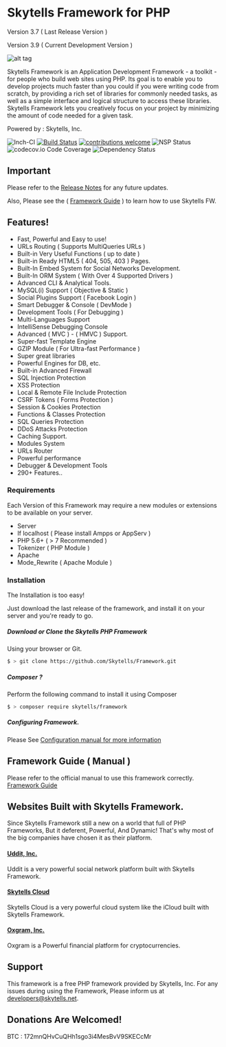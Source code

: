 # Skytells Framework for PHP
Version 3.7 ( Last Release Version )

Version 3.9 ( Current Development Version )

![alt tag](https://image.ibb.co/fhYdn6/Screen_Shot_2017_12_20_at_7_39_34_PM.png)

Skytells Framework is an Application Development Framework - a toolkit - for people who build web sites using PHP. Its goal is to enable you to develop projects much faster than you could if you were writing code from scratch, by providing a rich set of libraries for commonly needed tasks, as well as a simple interface and logical structure to access these libraries. Skytells Framework lets you creatively focus on your project by minimizing the amount of code needed for a given task.

Powered by : Skytells, Inc.

![Inch-CI](https://inch-ci.org/assets/badge-example-b71f9e833318f66f64b3f23877113051.svg)  [![Build Status](https://travis-ci.org/dwyl/esta.svg?branch=master)](https://travis-ci.org/) [![contributions welcome](https://img.shields.io/badge/contributions-welcome-brightgreen.svg?style=flat)](https://github.com/Skytells/Framework/issues)
![NSP Status](https://nodesecurity.io/orgs/dwyl/projects/1047e39b-0d4a-45ff-af65-c04afc41fc20/badge) ![codecov.io Code Coverage](https://img.shields.io/codecov/c/github/dwyl/hapi-auth-jwt2.svg?maxAge=2592000)
![Dependency Status](https://david-dm.org/dwyl/esta.svg)

## Important

Please refer to the [Release Notes](https://developers.skytells.net/framework/release-notes/) for any future updates.

Also, Please see the ( <a href='https://developers.skytells.net/framework/'>Framework Guide</a> ) to learn how to use Skytells FW.



## Features!

- Fast, Powerful and Easy to use!
- URLs Routing ( Supports MultiQueries URLs )
- Built-in Very Useful Functions ( up to date )
- Built-in Ready HTML5 ( 404, 505, 403 ) Pages.
- Built-In Embed System for Social Networks Development.
- Built-In ORM System ( With Over 4 Supported Drivers )
- Advanced CLI & Analytical Tools.
- MySQL(i) Support ( Objective & Static )
- Social Plugins Support  ( Facebook Login )
- Smart Debugger & Console ( DevMode )
- Development Tools ( For Debugging )
- Multi-Languages Support
- IntelliSense Debugging Console
- Advanced ( MVC ) - ( HMVC ) Support.
- Super-fast Template Engine
- GZIP Module ( For Ultra-fast Performance )
- Super great libraries
- Powerful Engines for DB, etc.
- Built-in Advanced Firewall
- SQL Injection Protection
- XSS Protection
- Local & Remote File Include Protection
- CSRF Tokens ( Forms Protection )
- Session & Cookies Protection
- Functions & Classes Protection
- SQL Queries Protection
- DDoS Attacks Protection
- Caching Support.
- Modules System
- URLs Router
- Powerful performance
- Debugger & Development Tools
- 290+ Features..

### Requirements

Each Version of this Framework may require a new modules or extensions to be available on your server.

- Server
- If localhost ( Please install Ampps or AppServ )
- PHP 5.6+ ( > 7 Recommended )
- Tokenizer ( PHP Module )
- Apache
- Mode_Rewrite ( Apache Module )

### Installation
The Installation is too easy!

Just download the last release of the framework, and install it on your server and you're ready to go.

##### Download or Clone the Skytells PHP Framework
Using your browser or Git.

```sh
$ > git clone https://github.com/Skytells/Framework.git
```

##### Composer ?
Perform the following command to install it using Composer

```sh
$ > composer require skytells/framework
```

##### Configuring Framework.
Please See <a href='https://developers.skytells.net/framework/configuration/'>Configuration manual for more information</a>



## Framework Guide ( Manual )
Please refer to the official manual to use this framework correctly.
<a href='https://developers.skytells.net/framework/'>Framework Guide</a>

## Websites Built with Skytells Framework.

Since Skytells Framework still a new on a world that full of PHP Frameworks, But it deferent, Powerful, And Dynamic!
That's why most of the big companies have chosen it as their platform.  


#### <a href='https://www.uddit.com'>Uddit, Inc.</a>
Uddit is a very powerful social network platform built with Skytells Framework.

#### <a href='http://cloud.skytells.me'>Skytells Cloud</a>
Skytells Cloud is a very powerful cloud system like the iCloud built with Skytells Framework.

#### <a href='https://www.oxgram.com'>Oxgram, Inc.</a>
Oxgram is a Powerful financial platform for cryptocurrencies.

## Support
This framework is a free PHP framework provided by Skytells, Inc.
For any issues during using the Framework, Please inform us at developers@skytells.net.

## Donations Are Welcomed!
BTC : 172mnQHvCuQHh1sgo3i4MesBvV9SKECcMr
